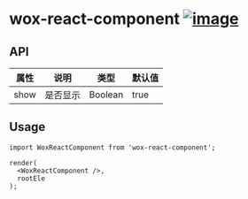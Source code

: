 # wox-react-component [![image](https://img.shields.io/npm/v/wox-react-component.svg)](https://www.npmjs.com/package/wox-react-component)

## API

| 属性 | 说明 | 类型 | 默认值 |
| ---- | ---- | ---- | ---- |
| show | 是否显示 | Boolean | true |

## Usage

```
import WoxReactComponent from 'wox-react-component';

render(
  <WoxReactComponent />,
  rootEle
);
```

